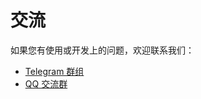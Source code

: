 # 交流

如果您有使用或开发上的问题，欢迎联系我们：
- [Telegram 群组](https://t.me/maipouch)
- [QQ 交流群](https://qm.qq.com/cgi-bin/qm/qr?k=H8FeAJuWzgD_GT7ThvNvRm5zgmuLmkT5&jump_from=webapi&authKey=KJTdimtJx7yIq0c6k8gwuYz2jHPqUDSeG+ujhVwSFIBXjWrqtfV7QuXIQartM8So)